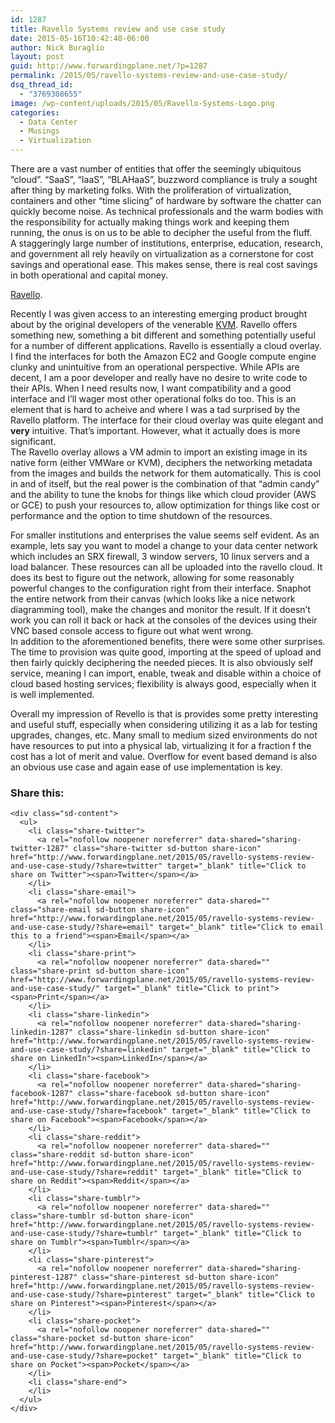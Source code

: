 ```yaml
---
id: 1287
title: Ravello Systems review and use case study
date: 2015-05-16T10:42:40-06:00
author: Nick Buraglio
layout: post
guid: http://www.forwardingplane.net/?p=1287
permalink: /2015/05/ravello-systems-review-and-use-case-study/
dsq_thread_id:
  - "3769308655"
image: /wp-content/uploads/2015/05/Ravello-Systems-Logo.png
categories:
  - Data Center
  - Musings
  - Virtualization
---
```

There are a vast number of entities that offer the seemingly ubiquitous “cloud”. “SaaS”, “IaaS”, “BLAHaaS”, buzzword compliance is truly a sought after thing by marketing folks. With the proliferation of virtualization, containers and other “time slicing” of hardware by software the chatter can quickly become noise. As technical professionals and the warm bodies with the responsibility for actually making things work and keeping them running, the onus is on us to be able to decipher the useful from the fluff.  
A staggeringly large number of institutions, enterprise, education, research, and government all rely heavily on virtualization as a cornerstone for cost savings and operational ease. This makes sense, there is real cost savings in both operational and capital money.

[Ravello](http://www.ravellosystems.com/).

Recently I was given access to an interesting emerging product brought about by the original developers of the venerable [KVM](http://www.linux-kvm.org/page/Main_Page). Ravello offers something new, something a bit different and something potentially useful for a number of different applications. Ravello is essentially a cloud overlay.  
I find the interfaces for both the Amazon EC2 and Google compute engine clunky and unintuitive from an operational perspective. While APIs are decent, I am a poor developer and really have no desire to write code to their APIs. When I need results now, I want compatibility and a good interface and I’ll wager most other operational folks do too. This is an element that is hard to acheive and where I was a tad surprised by the Ravello platform. The interface for their cloud overlay was quite elegant and **very** intuitive. That’s important. However, what it actually does is more significant.  
The Ravello overlay allows a VM admin to import an existing image in its native form (either VMWare or KVM), deciphers the networking metadata from the images and builds the network for them automatically. This is cool in and of itself, but the real power is the combination of that “admin candy” and the ability to tune the knobs for things like which cloud provider (AWS or GCE) to push your resources to, allow optimization for things like cost or performance and the option to time shutdown of the resources.

For smaller institutions and enterprises the value seems self evident. As an example, lets say you want to model a change to your data center network which includes an SRX firewall, 3 window servers, 10 linux servers and a load balancer. These resources can all be uploaded into the ravello cloud. It does its best to figure out the network, allowing for some reasonably powerful changes to the configuration right from their interface. Snaphot the entire network from their canvas (which looks like a nice network diagramming tool), make the changes and monitor the result. If it doesn’t work you can roll it back or hack at the consoles of the devices using their VNC based console access to figure out what went wrong.  
In addition to the aforementioned benefits, there were some other surprises. The time to provision was quite good, importing at the speed of upload and then fairly quickly deciphering the needed pieces. It is also obviously self service, meaning I can import, enable, tweak and disable within a choice of cloud based hosting services; flexibility is always good, especially when it is well implemented.



Overall my impression of Revello is that is provides some pretty interesting and useful stuff, especially when considering utilizing it as a lab for testing upgrades, changes, etc. Many small to medium sized environments do not have resources to put into a physical lab, virtualizing it for a fraction f the cost has a lot of merit and value. Overflow for event based demand is also an obvious use case and again ease of use implementation is key.

<div class="sharedaddy sd-sharing-enabled">
  <div class="robots-nocontent sd-block sd-social sd-social-icon-text sd-sharing">
    <h3 class="sd-title">
      Share this:
    </h3>
    
    <div class="sd-content">
      <ul>
        <li class="share-twitter">
          <a rel="nofollow noopener noreferrer" data-shared="sharing-twitter-1287" class="share-twitter sd-button share-icon" href="http://www.forwardingplane.net/2015/05/ravello-systems-review-and-use-case-study/?share=twitter" target="_blank" title="Click to share on Twitter"><span>Twitter</span></a>
        </li>
        <li class="share-email">
          <a rel="nofollow noopener noreferrer" data-shared="" class="share-email sd-button share-icon" href="http://www.forwardingplane.net/2015/05/ravello-systems-review-and-use-case-study/?share=email" target="_blank" title="Click to email this to a friend"><span>Email</span></a>
        </li>
        <li class="share-print">
          <a rel="nofollow noopener noreferrer" data-shared="" class="share-print sd-button share-icon" href="http://www.forwardingplane.net/2015/05/ravello-systems-review-and-use-case-study/" target="_blank" title="Click to print"><span>Print</span></a>
        </li>
        <li class="share-linkedin">
          <a rel="nofollow noopener noreferrer" data-shared="sharing-linkedin-1287" class="share-linkedin sd-button share-icon" href="http://www.forwardingplane.net/2015/05/ravello-systems-review-and-use-case-study/?share=linkedin" target="_blank" title="Click to share on LinkedIn"><span>LinkedIn</span></a>
        </li>
        <li class="share-facebook">
          <a rel="nofollow noopener noreferrer" data-shared="sharing-facebook-1287" class="share-facebook sd-button share-icon" href="http://www.forwardingplane.net/2015/05/ravello-systems-review-and-use-case-study/?share=facebook" target="_blank" title="Click to share on Facebook"><span>Facebook</span></a>
        </li>
        <li class="share-reddit">
          <a rel="nofollow noopener noreferrer" data-shared="" class="share-reddit sd-button share-icon" href="http://www.forwardingplane.net/2015/05/ravello-systems-review-and-use-case-study/?share=reddit" target="_blank" title="Click to share on Reddit"><span>Reddit</span></a>
        </li>
        <li class="share-tumblr">
          <a rel="nofollow noopener noreferrer" data-shared="" class="share-tumblr sd-button share-icon" href="http://www.forwardingplane.net/2015/05/ravello-systems-review-and-use-case-study/?share=tumblr" target="_blank" title="Click to share on Tumblr"><span>Tumblr</span></a>
        </li>
        <li class="share-pinterest">
          <a rel="nofollow noopener noreferrer" data-shared="sharing-pinterest-1287" class="share-pinterest sd-button share-icon" href="http://www.forwardingplane.net/2015/05/ravello-systems-review-and-use-case-study/?share=pinterest" target="_blank" title="Click to share on Pinterest"><span>Pinterest</span></a>
        </li>
        <li class="share-pocket">
          <a rel="nofollow noopener noreferrer" data-shared="" class="share-pocket sd-button share-icon" href="http://www.forwardingplane.net/2015/05/ravello-systems-review-and-use-case-study/?share=pocket" target="_blank" title="Click to share on Pocket"><span>Pocket</span></a>
        </li>
        <li class="share-end">
        </li>
      </ul>
    </div>
  </div>
</div>